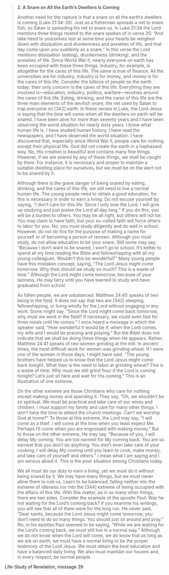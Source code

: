 
> **2. A Snare on All the Earth’s Dwellers Is Coming**
> 
> Another need for the rapture is that a snare on all the earth’s dwellers is coming (Luke 21:34-35). Just as a fisherman spreads a net to snare fish, so Satan is spreading his net to snare us. In Luke 21:34 the Lord mentions three things related to the snare spoken of in verse 35: “And take heed to yourselves lest at some time your hearts be weighed down with dissipation and drunkenness and anxieties of life, and that day come upon you suddenly as a snare.” In this verse the Lord mentions dissipation (eating), drunkenness (drinking), and the anxieties of life. Since World War II, nearly everyone on earth has been occupied with these three things. Industry, for example, is altogether for the cares of this life. The same is true of finance. All the universities are for industry, industry is for money, and money is for the cares of this life. Consider the billions of people on the earth today: their only concern is the cares of this life. Everything they are involved in—education, industry, politics, warfare—revolves around the cares of this life. Eating, drinking, and the cares of this life are the three main elements of the devilish snare, the net used by Satan to trap everyone on [342] earth. In these verses in Luke, the Lord Jesus is saying that the time will come when all the dwellers on earth will be snared. I have been alive for more than seventy years and I have been observing the world situation for nearly sixty years. I know what human life is. I have studied human history, I have read the newspapers, and I have observed the world situation. I have discovered that, especially since World War II, people care for nothing except their physical life. God did not create the earth in a haphazard way. No, His creation is beautiful and contains many fine things. However, if we are snared by any of these things, we shall be caught by them. For instance, it is necessary and proper to maintain a suitable dwelling place for ourselves, but we must be on the alert not to be snared by it.
>
> Although there is the grave danger of being snared by eating, drinking, and the cares of this life, we still need to live a normal human life. The young people need to obtain a good education, for this is necessary in order to earn a living. Do not excuse yourself by saying, “I don’t care for this life. Since I only love the Lord, I will give up studying and just praise the Lord all day long.” If you do this, you will be a burden to others. You may be all right, but others will not be. You may claim to have faith, but your so-called faith will force others to labor for you. No, you must study diligently and do well in school. However, do not do this for the purpose of making a name for yourself or of becoming a person of renown. Although you must study, do not allow education to be your snare. Still some may say, “Because I don’t want to be snared, I won’t go to school. It’s better to spend all my time reading the Bible and fellowshipping with all my young colleagues. Wouldn’t this be wonderful?” Many young people have this mistaken concept, saying, “The Lord Jesus might come tomorrow. Why then should we study so much? This is a waste of time.” Although the Lord might come tomorrow, because of your laziness, He may tarry until you have learned to study and have graduated from school.
>
> As fallen people, we are unbalanced. Matthew 24:40 speaks of two being in the field. It does not say that two are [343] sleeping, fellowshipping, or living wholly for the Lord without engaging in any work. Some might say, “Since the Lord might come back tomorrow, why must we work in the field? If necessary, we could even fast for three meals until He comes.” I once heard a message in which the speaker said, “How wonderful it would be if, when the Lord comes, my wife and I would be praising and praying.” But the Bible does not indicate that we shall be doing these things when He appears. Rather, Matthew 24:41 speaks of two women grinding at the mill. In ancient times, the most difficult work for women was grinding wheat. If I were one of the women in those days, I might have said, “The young brothers have helped us to know that the Lord Jesus might come back tonight. What then is the need to labor at grinding wheat? This is a waste of time. Why must we still grind flour if the Lord is coming tonight? Let’s just sit here and wait for His coming.” This is an illustration of one extreme.
>
> On the other extreme are those Christians who care for nothing except making money and spending it. They say, “Oh, we shouldn’t be so spiritual. We must be practical and take care of our wives and children. I must support my family and care for many other things. I don’t have the time to attend the church meetings. Can’t we worship God at home?” To those at this extreme, the Lord may say, “I will come as a thief. I will come at the time when you least expect Me. Perhaps I’ll come when you are engrossed with making money.” But to those on the other extreme, He may say, “Because of you, I will delay My coming. You are too earnest for My coming back. You are so earnest that you don’t do anything. You don’t even take care of your cooking. I will delay My coming until you learn to cook, make money, and take care of yourself and others.” I mean what I am saying and I am serious about it. This is the poor situation among Christians today.
>
> We all must do our duty to earn a living, yet we must do it without being snared by it. We may have many things, but we must never allow them to rule us. Learn to be balanced, falling neither into the extreme of idleness nor into the [344] extreme of being occupied with the affairs of this life. With this matter, as in so many other things, there are two sides. Consider the example of the apostle Paul. Was he not waiting for the Lord’s coming back? If you examine his writings, you will see that all of them were for the long run. He never said, “Dear saints, because the Lord Jesus might come tomorrow, you don’t need to do so many things. You should just sit around and pray.” No, in his epistles Paul seemed to be saying, “While we are waiting for the Lord’s coming back, we must still live in a normal way.” Although we do not know when the Lord will come, we do know that as long as we are on earth, we must have a normal living to be the proper testimony of the Lord Jesus. We must obtain the best education and have a balanced daily living. We also must maintain our houses and, in every respect, be normal people.

Life-Study of Revelation, message 29
